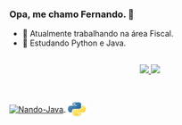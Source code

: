 ### Opa, me chamo Fernando. 👋

- 🔭 Atualmente trabalhando na área Fiscal.
- 🌱 Estudando Python e Java.

##

<div align="center">
  <a href="https://github.com/llFernando">
  <img height="180em" src="https://github-readme-stats.vercel.app/api?username=IIFernando&show_icons=true&theme=dracula&include_all_commits=true&count_private=true"/>
  <img height="180em" src="https://github-readme-stats.vercel.app/api/top-langs/?username=IIFernando&layout=compact&langs_count=7&theme=dracula"/>
</div>

##

<div style="display: inline_block"><br>
  <img align="center" alt="Nando-Java" height="30" width="40" src="https://cdn.jsdelivr.net/gh/devicons/devicon/icons/java/java-original.svg">
  <img align="center" alt="Nando-Python" height="30" width="40" src="https://raw.githubusercontent.com/devicons/devicon/master/icons/python/python-original.svg">
</div>
